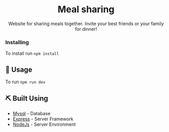 
<h1 align="center">Meal sharing</h1>

<p align="center"> Website for sharing meals together. Invite your best friends or your family for dinner!
    <br> 
</p>

### Installing
To install run `npm install`

## 🎈 Usage <a name="usage"></a>
To run `npm run dev`

## ⛏️ Built Using <a name = "built_using"></a>
- [Mysql](https://www.npmjs.com/package/mysql) - Database
- [Express](https://expressjs.com/) - Server Framework
- [NodeJs](https://nodejs.org/en/) - Server Environment
